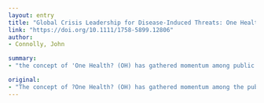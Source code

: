 ```yaml
---
layout: entry
title: "Global Crisis Leadership for Disease-Induced Threats: One Health and Urbanisation"
link: "https://doi.org/10.1111/1758-5899.12806"
author:
- Connolly, John

summary:
- "the concept of 'One Health? (OH) has gathered momentum among public health and animal health communities as an important global policy agenda. OH research is generally concerned with preventative programmes that can minimise the threats posed by diseases at the animal-human interface. This article discusses the multi-level challenges of establishing OH with a particular focus on urban change. The article concludes by discussing why social scientists need to pay greater attention to the concept."

original:
- "The concept of ?One Health? (OH) has gathered momentum among the public health and animal health communities as an important global policy agenda for drawing together these disciplines to inform urban planning and health security policies. OH research, from a risk governance perspective, is generally concerned with identifying preventative programmes that can minimise the threats posed by diseases at the animal-human interface (e.g. Corona virus, Ebola, avian influenza, the Q virus, for example). This article, by drawing on examples of disease threats, discusses the multi-level challenges of establishing OH with a particular focus on urban change. It considers the risks posed by the increasing urbanisation of animal habitats and what this means for achieving OH. The article concludes by discussing why social scientists need to pay greater attention to the concept of OH."
---
```


